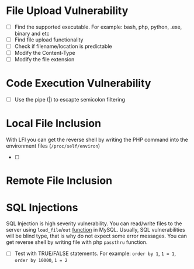 # File Upload Vulnerability

- [ ] Find the supported executable. For example: bash, php, python, .exe, binary and etc
- [ ] Find file upload functionality
- [ ] Check if filename/location is predictable
- [ ] Modify the Content-Type
- [ ] Modify the file extension

# Code Execution Vulnerability

- [ ] Use the pipe (|) to escapte semicolon filtering

# Local File Inclusion
With LFI you can get the reverse shell by writing the PHP command into the environment files (`/proc/self/environ`)

- [ ] 

# Remote File Inclusion

# SQL Injections
SQL Injection is high severity vulnerability. You can read/write files to the server using `load_file`/`out` [function](https://www.w3resource.com/mysql/string-functions/mysql-load_file-function.php#:~:text=MySQL%20LOAD_FILE%20fucntion%20is%20several%20conditions%20to%20be,path%20name%20of%20the%20file%20must%20be%20specified.) in MySQL. Usually, SQL vulnerabilities will be blind type, that is why do not expect some error messages. You can get reverse shell by writing file with php `passthru` function.

- [ ] Test with TRUE/FALSE statements. For example: `order by 1`, `1 = 1`, `order by 10000`, `1 = 2`
